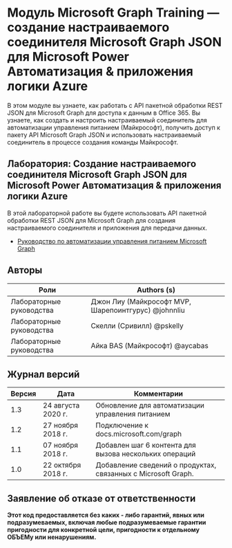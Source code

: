 # <a name="microsoft-graph-training-module---create-a-microsoft-graph-json-batch-custom-connector-for-microsoft-power-automate--azure-logic-apps"></a>Модуль Microsoft Graph Training — создание настраиваемого соединителя Microsoft Graph JSON для Microsoft Power Автоматизация & приложения логики Azure

В этом модуле вы узнаете, как работать с API пакетной обработки REST JSON для Microsoft Graph для доступа к данным в Office 365. Вы узнаете, как создать и настроить настраиваемый соединитель для автоматизации управления питанием (Майкрософт), получить доступ к пакету API Microsoft Graph JSON и использовать настраиваемый соединитель в процессе создания команды Майкрософт.

## <a name="lab---create-a-microsoft-graph-json-batch-custom-connector-for-microsoft-power-automate--azure-logic-apps"></a>Лаборатория: Создание настраиваемого соединителя Microsoft Graph JSON для Microsoft Power Автоматизация & приложения логики Azure

В этой лабораторной работе вы будете использовать API пакетной обработки REST JSON для Microsoft Graph для создания настраиваемого соединителя и приложения для передачи данных.

- [Руководство по автоматизации управления питанием Microsoft Graph](https://docs.microsoft.com/graph/tutorials/powerautomate)

## <a name="contributors"></a>Авторы

| Роли       | Authors (s)                                            |
|-------------|------------------------------------------------------|
| Лабораторные руководства | Джон Лиу (Майкрософт MVP, Шарепоинтгурус) @johnnliu  |
| Лабораторные руководства | Скелли (Сривилл) @pskelly                     |
| Лабораторные руководства | Айка BAS (Майкрософт) @aycabas                        |

## <a name="version-history"></a>Журнал версий

| Версия | Дата              | Комментарии                                             |
|---------|-------------------|------------------------------------------------------|
| 1.3     | 24 августа 2020 г.   | Обновление для автоматизации управления питанием                            |
| 1.2     | 27 ноября 2018 г. | Подключение к docs.microsoft.com/graph                |
| 1.1     | 07 ноября 2018 г. | Добавлен шаг 6 контента для вызова нескольких операций |
| 1.0     | 22 октября 2018 г.  | Добавление сведений о продуктах, связанных с Microsoft Graph.       |

## <a name="disclaimer"></a>Заявление об отказе от ответственности

**Этот код предоставляется без каких *-* либо гарантий, явных или подразумеваемых, включая любые подразумеваемые гарантии пригодности для конкретной цели, пригодности к отдельному ОБЪЕМу или ненарушениям.**
